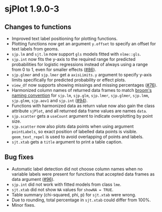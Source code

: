# sjPlot 1.9.0-3

## Changes to functions
* Improved text label positioning for plotting functions.
* Plotting functions now get an argument `y.offset` to specify an offset for text labels from geoms.
* `sjp.lm` and `sjt.lm` now support `gls` models fitted with `nlme::gls`.
* `sjp.int` now fits the y-axis to the required range for predicted probabilities for logistic regressions instead of always using a range from 0 to 1, even for smaller effects ([#86](https://github.com/sjPlot/devel/issues/86)).
* `sjp.glmer` and `sjp.lmer` get a `axisLimits.y` argument to specify y-axis limits specifically for predicted probability or effect plots.
* `view_df` now supports showing missings and missing percentages ([#76](https://github.com/sjPlot/devel/issues/76)).
* Harmonized column names of returned data frames to match [broom's naming convention](https://github.com/dgrtwo/broom#tidy-functions) for `sjp.lm`, `sjp.glm`, `sjp.lmer`, `sjp.glmer`, `sjp.lmm`, `sjp.glmm`, `sjp.aov1` and `sjp.int` ([#94](https://github.com/sjPlot/devel/issues/94)).
* Functions with harmonized data as return value now also gain the class attribute `sjPlot`, and all returned data frame values are names `data`.
* `sjp.scatter` gets a `useCount` argument to indicate overplotting by point size.
* `sjp.scatter` now also plots data points when using argument `pointLabels`, so exact position of labelled data points is visible. `geom_text_repel` is used to avoid overlapping of points and labels.
* `sjt.xtab` gets a `title` argument to print a table caption.

## Bug fixes
* Automatic label detection did not choose column names when no variable labels were present for functions that accepted data frames as data argument ([#96](https://github.com/sjPlot/devel/issues/96)).
* `sjp.int` did not work with fitted models from class `lme`.
* `sjt.xtab` did not show `NA` values for `showNA = TRUE`.
* Table summary (chi-squared, phi, p) for `sjt.xtab` were wrong.
* Due to rounding, total percentage in `sjt.xtab` could differ from 100%.
* Minor fixes.



